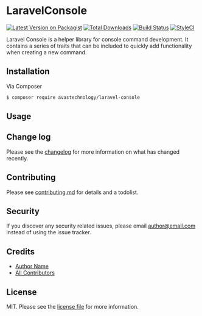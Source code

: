 # LaravelConsole

[![Latest Version on Packagist][ico-version]][link-packagist]
[![Total Downloads][ico-downloads]][link-downloads]
[![Build Status][ico-travis]][link-travis]
[![StyleCI][ico-styleci]][link-styleci]

Laravel Console is a helper library for console command development. It contains a series of traits that can be included to quickly add functionality when creating a new command.

## Installation

Via Composer

``` bash
$ composer require avastechnology/laravel-console
```

## Usage



## Change log

Please see the [changelog](changelog.md) for more information on what has changed recently.

## Contributing

Please see [contributing.md](contributing.md) for details and a todolist.

## Security

If you discover any security related issues, please email author@email.com instead of using the issue tracker.

## Credits

- [Author Name][link-author]
- [All Contributors][link-contributors]

## License

MIT. Please see the [license file](license.md) for more information.

[ico-version]: https://img.shields.io/packagist/v/avastechnology/laravel-console.svg?style=flat-square
[ico-downloads]: https://img.shields.io/packagist/dt/avastechnology/laravel-console.svg?style=flat-square
[ico-travis]: https://img.shields.io/travis/avastechnology/laravel-console/master.svg?style=flat-square
[ico-styleci]: https://styleci.io/repos/12345678/shield

[link-packagist]: https://packagist.org/packages/avastechnology/laravel-console
[link-downloads]: https://packagist.org/packages/avastechnology/laravel-console
[link-travis]: https://travis-ci.org/avastechnology/laravel-console
[link-styleci]: https://styleci.io/repos/12345678
[link-author]: https://github.com/avastechnology
[link-contributors]: ../../contributors
